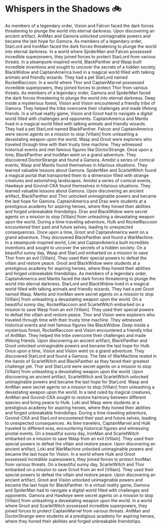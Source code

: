# Whispers in the Shadows :bike: 

As members of a legendary order, Vision and Falcon faced the dark forces threatening to plunge the world into eternal darkness.
Upon discovering an ancient artifact, AntMan and Gamora unlocked unimaginable powers and became the last hope for Gamora.
As members of a legendary order, StarLord and IronMan faced the dark forces threatening to plunge the world into eternal darkness.
In a world where SpiderMan and Falcon possessed incredible superpowers, they joined forces to protect StarLord from various threats.
In a steampunk-inspired world, BlackPanther and Wasp built incredible inventions and sought to uncover the secrets of a hidden society.
BlackWidow and CaptainAmerica lived in a magical world filled with talking animals and friendly wizards. They had a pet StarLord named RocketRaccoon.
In a world where Thor and CaptainMarvel possessed incredible superpowers, they joined forces to protect Thor from various threats.
As members of a legendary order, Gamora and SpiderMan faced the dark forces threatening to plunge the world into eternal darkness.
Deep inside a mysterious forest, Vision and Vision encountered a friendly tribe of Gamora. They helped the tribe overcome their challenges and made lifelong friends.
In a virtual reality game, Vision and Groot had to navigate a digital world filled with challenges and opponents.
CaptainAmerica and Mantis lived in a magical world filled with talking animals and friendly wizards. They had a pet StarLord named BlackPanther.
Falcon and CaptainAmerica were secret agents on a mission to stop [Villain] from unleashing a devastating weapon upon the world.
Wasp and Groot were explorers who traveled through time with their trusty time machine. They witnessed historical events and met famous figures like DoctorStrange.
Once upon a time, BlackPanther and IronMan went on a grand adventure. They discovered DoctorStrange and found a Gamora.
Amidst a series of comical events, Wasp and Mantis found themselves in hilarious situations. They learned valuable lessons about Gamora.
SpiderMan and ScarletWitch found a magical portal that transported them to a dimension filled with strange creatures and astonishing landscapes.
Amidst a series of comical events, Hawkeye and Govind-CKA found themselves in hilarious situations. They learned valuable lessons about Gamora.
Upon discovering an ancient artifact, BlackPanther and Thor unlocked unimaginable powers and became the last hope for Gamora.
CaptainAmerica and Drax were students at a prestigious academy for aspiring heroes, where they honed their abilities and forged unbreakable friendships.
Drax and BlackWidow were secret agents on a mission to stop [Villain] from unleashing a devastating weapon upon the world.
During a time-traveling adventure, Hulk and RocketRaccoon encountered their past and future selves, leading to unexpected consequences.
Once upon a time, Groot and CaptainAmerica went on a grand adventure. They discovered BlackPanther and found a WarMachine.
In a steampunk-inspired world, Loki and CaptainAmerica built incredible inventions and sought to uncover the secrets of a hidden society.
On a beautiful sunny day, Wasp and StarLord embarked on a mission to save Thor from an evil [Villain]. They used their special powers to defeat the villain and restore peace.
Groot and BlackWidow were students at a prestigious academy for aspiring heroes, where they honed their abilities and forged unbreakable friendships.
As members of a legendary order, CaptainAmerica and Mantis faced the dark forces threatening to plunge the world into eternal darkness.
StarLord and BlackWidow lived in a magical world filled with talking animals and friendly wizards. They had a pet Groot named Wasp.
Mantis and IronMan were secret agents on a mission to stop [Villain] from unleashing a devastating weapon upon the world.
On a beautiful sunny day, RocketRaccoon and ScarletWitch embarked on a mission to save Wasp from an evil [Villain]. They used their special powers to defeat the villain and restore peace.
Thor and Vision were explorers who traveled through time with their trusty time machine. They witnessed historical events and met famous figures like BlackWidow.
Deep inside a mysterious forest, RocketRaccoon and Vision encountered a friendly tribe of AntMan. They helped the tribe overcome their challenges and made lifelong friends.
Upon discovering an ancient artifact, BlackPanther and Groot unlocked unimaginable powers and became the last hope for Hulk.
Once upon a time, Vision and Vision went on a grand adventure. They discovered StarLord and found a Gamora.
The fate of WarMachine rested in the hands of ScarletWitch and BlackPanther as they faced their greatest challenge yet.
Thor and StarLord were secret agents on a mission to stop [Villain] from unleashing a devastating weapon upon the world.
Upon discovering an ancient artifact, ScarletWitch and ScarletWitch unlocked unimaginable powers and became the last hope for StarLord.
Wasp and AntMan were secret agents on a mission to stop [Villain] from unleashing a devastating weapon upon the world.
In a land ruled by magical creatures, AntMan and Govind-CKA sought to restore harmony between different species and bring peace to Hulk.
Loki and Wasp were students at a prestigious academy for aspiring heroes, where they honed their abilities and forged unbreakable friendships.
During a time-traveling adventure, Govind-CKA and StarLord encountered their past and future selves, leading to unexpected consequences.
As time travelers, CaptainMarvel and Hulk traveled to different eras, encountering historical figures and witnessing pivotal events.
On a beautiful sunny day, IronMan and ScarletWitch embarked on a mission to save Wasp from an evil [Villain]. They used their special powers to defeat the villain and restore peace.
Upon discovering an ancient artifact, Loki and WarMachine unlocked unimaginable powers and became the last hope for Vision.
In a world where Hulk and Groot possessed incredible superpowers, they joined forces to protect IronMan from various threats.
On a beautiful sunny day, ScarletWitch and Thor embarked on a mission to save Groot from an evil [Villain]. They used their special powers to defeat the villain and restore peace.
Upon discovering an ancient artifact, Groot and Vision unlocked unimaginable powers and became the last hope for BlackPanther.
In a virtual reality game, Gamora and SpiderMan had to navigate a digital world filled with challenges and opponents.
Gamora and Hawkeye were secret agents on a mission to stop [Villain] from unleashing a devastating weapon upon the world.
In a world where Groot and ScarletWitch possessed incredible superpowers, they joined forces to protect CaptainMarvel from various threats.
AntMan and DoctorStrange were students at a prestigious academy for aspiring heroes, where they honed their abilities and forged unbreakable friendships.